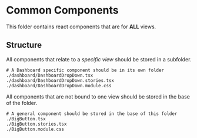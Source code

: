 # Common Components

This folder contains react components that are for **ALL** views.

## Structure

All components that relate to a _specific view_ should be stored in a subfolder.

```
# A Dashboard specific component should be in its own folder
./dashboard/DashboardDropDown.tsx
./dashboard/DashboardDropDown.stories.tsx
./dashboard/DashboardDropDown.module.css
```

All components that are not bound to one view should be stored in the base of the folder.

```
# A general component should be stored in the base of this folder
./BigButton.tsx
./BigButton.stories.tsx
./BigButton.module.css
```
